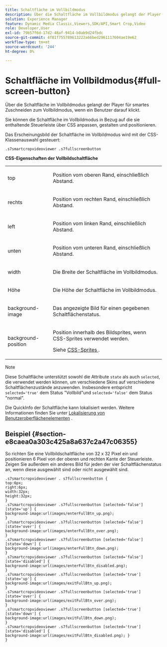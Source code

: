 ```yaml
---
title: Schaltfläche im Vollbildmodus
description: Über die Schaltfläche im Vollbildmodus gelangt der Player für smartes Zuschneiden zum Vollbildmodus, wenn ein Benutzer darauf klickt.
solution: Experience Manager
feature: Dynamic Media Classic,Viewers,SDK/API,Smart Crop,Video
role: Developer,User
exl-id: 79b57f6d-17d2-48af-9414-b0ab9d24fbdc
source-git-commit: 4f81f755789613222a66bed2961117604ae19e62
workflow-type: tm+mt
source-wordcount: '244'
ht-degree: 0%

---
```


# Schaltfläche im Vollbildmodus{#full-screen-button}

Über die Schaltfläche im Vollbildmodus gelangt der Player für smartes Zuschneiden zum Vollbildmodus, wenn ein Benutzer darauf klickt.

<!--<a id="section_061E550C1C1D4DB2BD663A898895B38C"></a>-->

Sie können die Schaltfläche im Vollbildmodus in Bezug auf die sie enthaltende Steuerleiste über CSS anpassen, gestalten und positionieren.

Das Erscheinungsbild der Schaltfläche im Vollbildmodus wird mit der CSS-Klassenauswahl gesteuert:

```
.s7smartcropvideoviewer .s7fullscreenbutton
```

**CSS-Eigenschaften der Vollbildschaltfläche**

<table id="table_C48C56E696304C9BAFEE71BA9EA9A174"> 
 <tbody> 
  <tr> 
   <td colname="col1"> <p> <span class="codeph"> top </span> </p> </td> 
   <td colname="col2"> <p> Position vom oberen Rand, einschließlich Abstand. </p> </td> 
  </tr> 
  <tr> 
   <td colname="col1"> <p> <span class="codeph"> rechts </span> </p> </td> 
   <td colname="col2"> <p> Position vom rechten Rand, einschließlich Abstand. </p> </td> 
  </tr> 
  <tr> 
   <td colname="col1"> <p> <span class="codeph"> left </span> </p> </td> 
   <td colname="col2"> <p> Position vom linken Rand, einschließlich Abstand. </p> </td> 
  </tr> 
  <tr> 
   <td colname="col1"> <p> <span class="codeph"> unten </span> </p> </td> 
   <td colname="col2"> <p>Position vom unteren Rand, einschließlich Abstand. </p> </td> 
  </tr> 
  <tr> 
   <td colname="col1"> <p> <span class="codeph"> width </span> </p> </td> 
   <td colname="col2"> <p> Die Breite der Schaltfläche im Vollbildmodus. </p> </td> 
  </tr> 
  <tr> 
   <td colname="col1"> <p> <span class="codeph"> Höhe </span> </p> </td> 
   <td colname="col2"> <p>Die Höhe der Schaltfläche im Vollbildmodus. </p> </td> 
  </tr> 
  <tr> 
   <td colname="col1"> <p> <span class="codeph"> background-image </span> </p> </td> 
   <td colname="col2"> <p> Das angezeigte Bild für einen gegebenen Schaltflächenstatus. </p> </td> 
  </tr> 
  <tr> 
   <td colname="col1"> <p> <span class="codeph"> background-position </span> </p> </td> 
   <td colname="col2"> <p> Position innerhalb des Bildsprites, wenn CSS-Sprites verwendet werden. </p> <p>Siehe <a href="../../../c-html5-aem-asset-viewers/c-html5-aem-smartcropvideo/c-html5-aem-smartcropvideo-viewer-customizingviewer/c-html5-aem-smartcropvideo-customizingviewer.md#section-9b6d8d601cb441d08214dada7bb4eddc" format="dita" scope="local"> CSS-Sprites </a>. </p> </td> 
  </tr> 
 </tbody> 
</table>

>[!NOTE]
>
>Diese Schaltfläche unterstützt sowohl die Attribute `state` als auch `selected`, die verwendet werden können, um verschiedene Skins auf verschiedene Schaltflächenzustände anzuwenden. Insbesondere entspricht `selected='true'` dem Status &quot;Vollbild&quot;und `selected='false'` dem Status &quot;normal&quot;.

Die QuickInfo der Schaltfläche kann lokalisiert werden. Weitere Informationen finden Sie unter [Lokalisierung von Benutzeroberflächenelementen](../../../c-html5-aem-asset-viewers/c-html5-aem-smartcropvideo/r-html5-aem-smartcropvideo-viewer-localization.md#concept-1d5ca2d8480f4064a51eddba13940aad) .

## Beispiel {#section-e8caea0a303c425a8a637c2a47c06355}

So richten Sie eine Vollbildschaltfläche von 32 x 32 Pixel ein und positionieren 6 Pixel von der oberen und rechten Kante der Steuerleiste. Zeigen Sie außerdem ein anderes Bild für jeden der vier Schaltflächenstatus an, wenn diese ausgewählt sind oder nicht ausgewählt sind.

```
.s7smartcropvideoviewer . s7fullscreenbutton { 
top:6px; 
right:6px; 
width:32px; 
height:32px; 
} 
.s7smartcropvideoviewer .s7fullscreenbutton [selected='false'][state='up'] { 
background-image:url(images/enterFullBtn_up.png); 
} 
.s7smartcropvideoviewer .s7fullscreenbutton [selected='false'][state='over'] {  
background-image:url(images/enterFullBtn_over.png); 
} 
.s7smartcropvideoviewer .s7fullscreenbutton [selected='false'][state='down'] {  
background-image:url(images/enterFullBtn_down.png); 
} 
.s7smartcropvideoviewer .s7fullscreenbutton [selected='false'][state='disabled'] { 
background-image:url(images/enterFullBtn_disabled.png); 
} 
.s7smartcropvideoviewer .s7fullscreenbutton [selected='true'][state='up'] {  
background-image:url(images/exitFullBtn_up.png); 
} 
.s7smartcropvideoviewer .s7fullscreenbutton [selected='true'][state='over'] {  
background-image:url(images/exitFullBtn_over.png); 
} 
.s7smartcropvideoviewer .s7fullscreenbutton [selected='true'][state='down'] {  
background-image:url(images/exitFullBtn_down.png); 
} 
.s7smartcropvideoviewer .s7fullscreenbutton [selected='true'][state='disabled'] {  
background-image:url(images/exitFullBtn_disabled.png); } 
}
```
